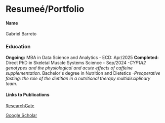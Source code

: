 # Resumeé/Portfolio
#### Name
Gabriel Barreto

### Education
**Ongoing:**     MBA in Data Science and Analytics - ECD: Apr/2025
**Completed:**   Direct PhD in Skeletal Muscle Systems Science - Sep/2024
                *-CYP1A2 genotypes and the physiological and acute effects of caffeine supplementation.*
                 Bachelor's degree in Nutrition and Dietetics
                *-Preoperative fasting: the role of the dietitian in a nutritional therapy multidisciplinary team.*

#### Links to Publications
[ResearchGate](https://www.researchgate.net/profile/Gabriel-Henrique-Barreto)

[Google Scholar](https://scholar.google.com/citations?user=do8mcsEAAAAJ&hl=pt-BR&oi=sra)
